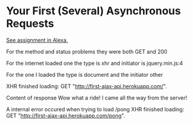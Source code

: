 # Your First (Several) Asynchronous Requests

[See assignment in Alexa.](https://alexa.bitmaker.co/cohorts/67/assignments/2055/latest)

For the method and status problems they were both GET and 200

For the internet loaded one  the type is xhr and initiator is jquery.min.js:4

For the one I loaded the type is document and the initiator other

XHR finished loading: GET "http://first-ajax-api.herokuapp.com/".

Content of response
Wow what a ride! I came all the way from the server! 

A internal error occured when trying to load /pong
XHR finished loading: GET "http://first-ajax-api.herokuapp.com/pong".

